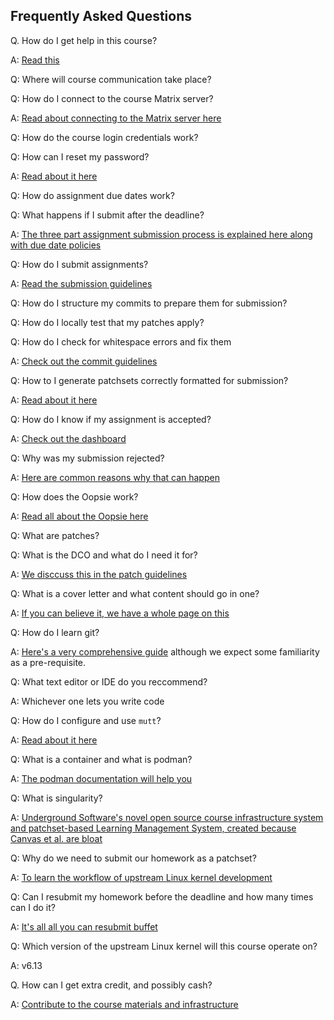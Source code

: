 ## Frequently Asked Questions

Q. How do I get help in this course?

A: [Read this](/course/spring2025-utsa/faq/help)

Q: Where will course communication take place?

Q: How do I connect to the course Matrix server?

A: [Read about connecting to the Matrix server here](/course/spring2025-utsa/faq/matrix)

Q: How do the course login credentials work?

Q: How can I reset my password?

A: [Read about it here](/course/spring2025-utsa/faq/credentials)

Q: How do assignment due dates work?

Q: What happens if I submit after the deadline?

A: [The three part assignment submission process is explained here along with due date policies](/course/spring2025-utsa/faq/duedates)

Q: How do I submit assignments?

A: [Read the submission guidelines](/course/spring2025-utsa/faq/submitting)

Q: How do I structure my commits to prepare them for submission?

Q: How do I locally test that my patches apply?

Q: How do I check for whitespace errors and fix them

A: [Check out the commit guidelines](/course/spring2025-utsa/faq/commits)

Q: How to I generate patchsets correctly formatted for submission?

A: [Read about it here](/course/spring2025-utsa/faq/patchsets)

Q: How do I know if my assignment is accepted?

A: [Check out the dashboard](/course/spring2025-utsa/faq/dashboard)

Q: Why was my submission rejected?

A: [Here are common reasons why that can happen](/course/spring2025-utsa/faq/rejection)

Q: How does the Oopsie work?

A: [Read all about the Oopsie here](/course/spring2025-utsa/faq/oopsie)

Q: What are patches?

Q: What is the DCO and what do I need it for?

A: [We disccuss this in the patch guidelines](/course/spring2025-utsa/faq/patches)

Q: What is a cover letter and what content should go in one?

A: [If you can believe it, we have a whole page on this](/course/spring2025-utsa/faq/coverletters)

Q: How do I learn git?

A: [Here's a very comprehensive guide](https://git-scm.com/book/en/v2) although we expect some familiarity as a pre-requisite.

Q: What text editor or IDE do you reccommend?

A: Whichever one lets you write code

Q: How do I configure and use `mutt`?

A: [Read about it here](/course/spring2025-utsa/faq/mutt)

Q: What is a container and what is podman?

A: [The podman documentation will help you](https://docs.podman.io/en/latest/)

Q: What is singularity?

A: [Underground Software's novel open source course infrastructure system and patchset-based Learning Management System, created because Canvas et al. are bloat](https://github.com/underground-software/singularity)

Q: Why do we need to submit our homework as a patchset?

A: [To learn the workflow of upstream Linux kernel development](https://docs.kernel.org/process/submitting-patches.html)

Q: Can I resubmit my homework before the deadline and how many times can I do it?

A: [It's all all you can resubmit buffet](/course/spring2025-utsa/faq/resubmitting)

Q: Which version of the upstream Linux kernel will this course operate on?

A: v6.13

Q. How can I get extra credit, and possibly cash?

A: [Contribute to the course materials and infrastructure](/course/spring2025-utsa/faq/contributing)
